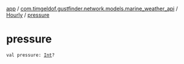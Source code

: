 [app](../../index.md) / [com.timgeldof.gustfinder.network.models.marine_weather_api](../index.md) / [Hourly](index.md) / [pressure](./pressure.md)

# pressure

`val pressure: `[`Int`](https://kotlinlang.org/api/latest/jvm/stdlib/kotlin/-int/index.html)`?`